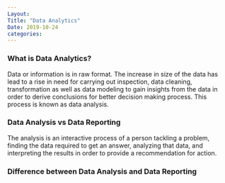 ```yaml
---
Layout:
Title: "Data Analytics"
Date: 2019-10-24
categories:
---
```

### What is Data Analytics?
Data or information is in raw format. The increase in size of the data has lead to a rise in need for carrying out inspection, data cleaning, transformation as well as data modeling to gain insights from the data in order to derive conclusions for better decision making process. This process is known as data analysis.

### Data Analysis vs Data Reporting
The analysis is an interactive process of a person tackling a problem, finding the data required to get an answer, analyzing that data, and interpreting the results in order to provide a recommendation for action.

### Difference between Data Analysis and Data Reporting
